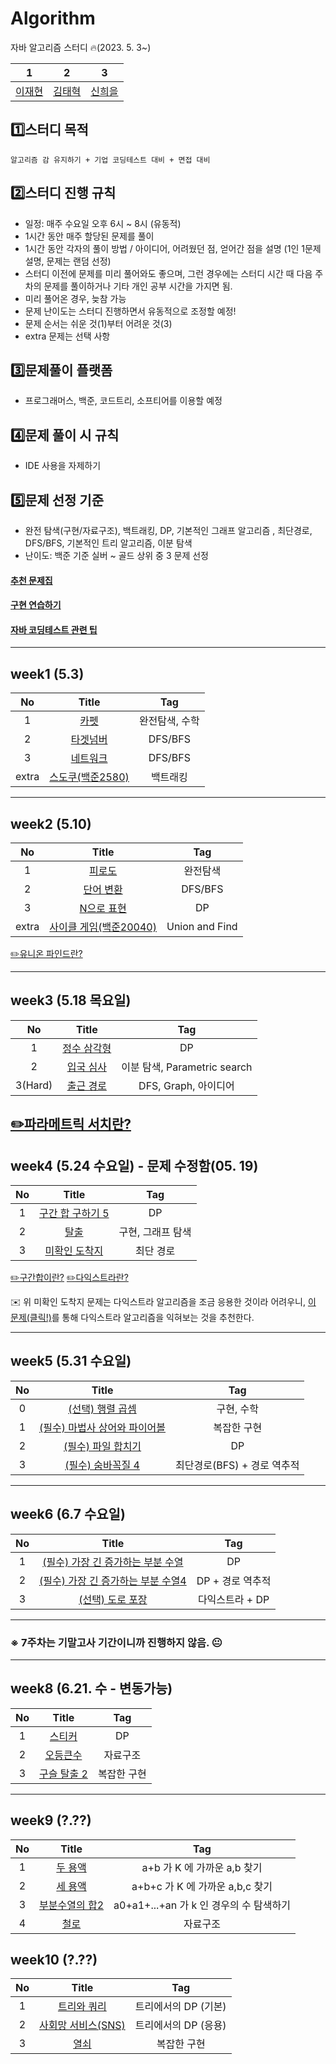 # Algorithm
자바 알고리즘 스터디 🔥(2023. 5. 3~)

| 1 | 2    | 3 |
| :---:   | :---: | :---: |
| [이재현](https://github.com/versatile0010) | [김태혁](https://github.com/rlaxoqkf)  | [신희을](https://github.com/ShinHeeEul)  |

## 1️⃣스터디 목적
```
알고리즘 감 유지하기 + 기업 코딩테스트 대비 + 면접 대비
```

## 2️⃣스터디 진행 규칙
- 일정: 매주 수요일 오후 6시 ~ 8시 (유동적)
- 1시간 동안 매주 할당된 문제를 풀이
- 1시간 동안 각자의 풀이 방법 / 아이디어, 어려웠던 점, 얻어간 점을 설명 (1인 1문제 설명, 문제는 랜덤 선정)
- 스터디 이전에 문제를 미리 풀어와도 좋으며, 그런 경우에는 스터디 시간 때 다음 주차의 문제를 풀이하거나 기타 개인 공부 시간을 가지면 됨.
- 미리 풀어온 경우, 늦참 가능
- 문제 난이도는 스터디 진행하면서 유동적으로 조정할 예정!
- 문제 순서는 쉬운 것(1)부터 어려운 것(3)
- extra 문제는 선택 사항

## 3️⃣문제풀이 플랫폼
- 프로그래머스, 백준, 코드트리, 소프티어를 이용할 예정

## 4️⃣문제 풀이 시 규칙
- IDE 사용을 자제하기


## 5️⃣문제 선정 기준
- 완전 탐색(구현/자료구조), 백트래킹, DP, 기본적인 그래프 알고리즘 , 최단경로, DFS/BFS, 기본적인 트리 알고리즘, 이분 탐색
- 난이도: 백준 기준 실버 ~ 골드 상위 중 3 문제 선정

#### [추천 문제집](https://www.acmicpc.net/workbook/view/14161)
#### [구현 연습하기](https://www.acmicpc.net/workbook/view/1152)
#### [자바 코딩테스트 관련 팁](https://velog.io/@alstjdwo1601/Java-%EC%BD%94%EB%94%A9%ED%85%8C%EC%8A%A4%ED%8A%B8-%EA%B4%80%EB%A0%A8-%ED%8C%81#19-%EC%9D%B4%EB%B6%84%ED%83%90%EC%83%89--binarysearch%EC%9D%98-%EB%91%90%EA%B0%80%EC%A7%80-%EC%9C%A0%ED%98%95)

---
## week1 (5.3)
| No | Title    | Tag|
| :---:   | :---: | :---: |
| 1 | [카펫](https://school.programmers.co.kr/learn/courses/30/lessons/42842)   | 완전탐색, 수학  |
| 2 | [타겟넘버](https://school.programmers.co.kr/learn/courses/30/lessons/43165)| DFS/BFS |
| 3 | [네트워크](https://school.programmers.co.kr/learn/courses/30/lessons/43162) | DFS/BFS  |
|extra| [스도쿠(백준2580)](https://www.acmicpc.net/problem/2580)| 백트래킹 |

---
## week2 (5.10)
| No | Title    | Tag|
| :---:   | :---: | :---: |
| 1 | [피로도](https://school.programmers.co.kr/learn/courses/30/lessons/87946) | 완전탐색  |
| 2 | [단어 변환](https://school.programmers.co.kr/learn/courses/30/lessons/43163) | DFS/BFS  |
| 3 | [N으로 표현](https://school.programmers.co.kr/learn/courses/30/lessons/42895) | DP  |
|extra|[사이클 게임(백준20040)](https://www.acmicpc.net/problem/20040)| Union and Find|

[✏️유니온 파인드란?](https://rachel0115.tistory.com/entry/%EC%9C%A0%EB%8B%88%EC%98%A8-%ED%8C%8C%EC%9D%B8%EB%93%9C-Union-Find-Java)

---

## week3 (5.18 목요일)
| No | Title    | Tag|
| :---:   | :---: | :---: |
| 1 | [정수 삼각형](https://school.programmers.co.kr/learn/courses/30/lessons/43105) | DP  |
| 2 | [입국 심사](https://school.programmers.co.kr/learn/courses/30/lessons/43238) | 이분 탐색, Parametric search  |
| 3(Hard) | [출근 경로](https://softeer.ai/practice/info.do?idx=1&eid=1529) | DFS, Graph, 아이디어 |

[✏️파라메트릭 서치란?](https://velog.io/@lake/%EC%9D%B4%EB%B6%84%ED%83%90%EC%83%89-%ED%8C%8C%EB%9D%BC%EB%A9%94%ED%8A%B8%EB%A6%AD-%EC%84%9C%EC%B9%98Parametric-Search)
---


## week4 (5.24 수요일) - 문제 수정함(05. 19)
| No | Title    | Tag|
| :---:   | :---: | :---: |
| 1 | [구간 합 구하기 5](https://www.acmicpc.net/problem/11660) | DP |
| 2 | [탈출](https://www.acmicpc.net/problem/3055) | 구현, 그래프 탐색 |
| 3 | [미확인 도착지](https://www.acmicpc.net/problem/9370) | 최단 경로 |

[✏️구간합이란?](https://www.crocus.co.kr/843#:~:text=%EC%93%B0%EC%9D%B4%EB%8A%94%20%EB%AC%B8%EC%A0%9C%EB%93%A4-,1.%20%EA%B5%AC%EA%B0%84%20%ED%95%A9(Prefix%20Sum)%EC%9D%B4%EB%9E%80%3F,%EA%B0%9C%EB%85%90%EC%9D%B4%20%ED%97%B7%EA%B0%88%EB%A6%B4%20%EB%95%8C%EA%B0%80%20%EC%9E%88%EB%8B%A4.&text=%EA%B5%AC%EA%B0%84%20%ED%95%A9%EC%9D%80%20a~b,%ED%95%A9%EC%9D%84%20%EC%9D%98%EB%AF%B8%ED%95%98%EB%8A%94%20%EA%B2%83%EC%9D%B4%EB%8B%A4.)
[✏️다익스트라란?](https://sskl660.tistory.com/59)

✉️ 위 미확인 도착지 문제는 다익스트라 알고리즘을 조금 응용한 것이라 어려우니,
[이 문제(클릭!)](https://www.acmicpc.net/problem/1753)를 통해 다익스트라 알고리즘을 익혀보는 것을 추천한다.

---
## week5 (5.31 수요일)
| No | Title    | Tag|
| :---:   | :---: | :---: |
| 0 | [(선택) 행렬 곱셈](https://www.acmicpc.net/problem/2740) | 구현, 수학 |
| 1 | [(필수) 마법사 상어와 파이어볼](https://www.acmicpc.net/problem/20056) | 복잡한 구현 |
| 2 | [(필수) 파일 합치기](https://www.acmicpc.net/problem/11066) | DP  |
| 3 | [(필수) 숨바꼭질 4](https://www.acmicpc.net/problem/13913) | 최단경로(BFS) + 경로 역추적  |
---

## week6 (6.7 수요일)
| No | Title    | Tag|
| :---:   | :---: | :---: |
| 1 | [(필수) 가장 긴 증가하는 부분 수열](https://www.acmicpc.net/problem/11053) | DP  |
| 2 | [(필수) 가장 긴 증가하는 부분 수열4](https://www.acmicpc.net/problem/14002)| DP + 경로 역추적  |
| 3 | [(선택) 도로 포장](https://www.acmicpc.net/problem/1162) | 다익스트라 + DP |

---
### ※ 7주차는 기말고사 기간이니까 진행하지 않음. 😐

---
## week8 (6.21. 수 - 변동가능)
| No | Title    | Tag|
| :---:   | :---: | :---: |
| 1 | [스티커](https://www.acmicpc.net/problem/9465) | DP |
| 2 | [오등큰수](https://www.acmicpc.net/problem/17299) | 자료구조 |
| 3 | [구슬 탈출 2](https://www.acmicpc.net/problem/13460) | 복잡한 구현 |

---
## week9 (?.??)
| No | Title    | Tag|
| :---:   | :---: | :---: |
| 1 | [두 용액](https://www.acmicpc.net/problem/2470)  | a+b 가 K 에 가까운 a,b 찾기 |
| 2 | [세 용액](https://www.acmicpc.net/problem/2473) | a+b+c 가 K 에 가까운 a,b,c 찾기 |
| 3 | [부분수열의 합2](https://www.acmicpc.net/problem/1208) | a0+a1+...+an 가 k 인 경우의 수 탐색하기 |
| 4 | [철로](https://www.acmicpc.net/problem/13334) | 자료구조 |



## week10 (?.??)
| No | Title    | Tag|
| :---:   | :---: | :---: |
| 1 | [트리와 쿼리](https://www.acmicpc.net/problem/15681) | 트리에서의 DP (기본) |
| 2 | [사회망 서비스(SNS)](https://www.acmicpc.net/problem/2533) | 트리에서의 DP (응용) |
| 3 | [열쇠](https://www.acmicpc.net/problem/9328) | 복잡한 구현 |

